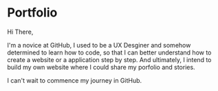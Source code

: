 # Portfolio

Hi There,

I'm a novice at GitHub, I used to be a UX Desginer and somehow determined to learn how to code, so that I can better understand how to create a website or a application step by step.
And ultimately, I intend to build my own website where I could share my porfolio and stories.

I can't wait to commence my journey in GitHub.


